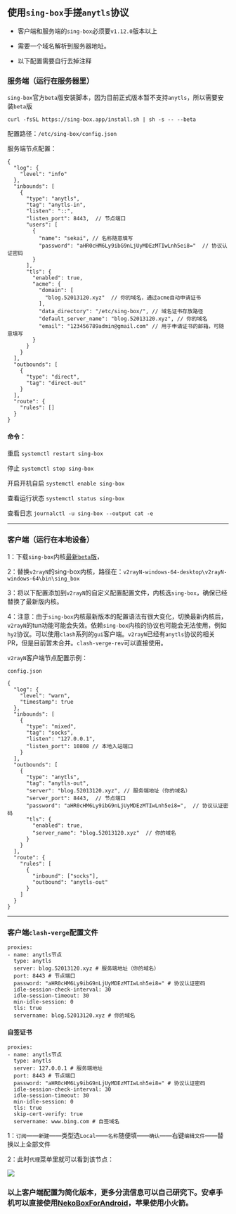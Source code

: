 
## 使用`sing-box`手搓`anytls`协议

- 客户端和服务端的`sing-box`必须要`v1.12.0`版本以上

- 需要一个域名解析到服务器地址。

- 以下配置需要自行去掉注释

### 服务端（运行在服务器里）

`sing-box`官方`beta`版安装脚本，因为目前正式版本暂不支持`anytls`，所以需要安装`beta`版
```
curl -fsSL https://sing-box.app/install.sh | sh -s -- --beta
```

配置路径：`/etc/sing-box/config.json`

服务端节点配置：
```
{
  "log": {
    "level": "info"
  },
  "inbounds": [
    {
      "type": "anytls",
      "tag": "anytls-in",
      "listen": "::",
      "listen_port": 8443,  // 节点端口
      "users": [
        {
          "name": "sekai", // 名称随意填写
          "password": "aHR0cHM6Ly9ibG9nLjUyMDEzMTIwLnh5ei8="  // 协议认证密码
        }
      ],
      "tls": {
        "enabled": true,
        "acme": {
          "domain": [
            "blog.52013120.xyz"  // 你的域名，通过acme自动申请证书
          ],
          "data_directory": "/etc/sing-box/", // 域名证书存放路径
          "default_server_name": "blog.52013120.xyz", // 你的域名
          "email": "123456789admin@gmail.com" // 用于申请证书的邮箱，可随意填写
        }
      }
    }
  ],
  "outbounds": [
    {
      "type": "direct",
      "tag": "direct-out"
    }
  ],
  "route": {
    "rules": []
  }
}
```

#### 命令：

重启	             `systemctl restart sing-box`

停止	             `systemctl stop sing-box`

开启开机自启	             `systemctl enable sing-box`

查看运行状态              `systemctl status sing-box`

查看日志	             `journalctl -u sing-box --output cat -e`



---

###   客户端（运行在本地设备）


1：下载`sing-box`内核[最新`beta`版](https://github.com/SagerNet/sing-box/releases/download/v1.12.0-beta.13/sing-box-1.12.0-beta.13-windows-amd64.zip)，

2：替换`v2rayN`的sing-box内核，路径在：`v2rayN-windows-64-desktop\v2rayN-windows-64\bin\sing_box`

3：将以下配置添加到`v2rayN`的自定义配置配置文件，内核选`sing-box`，确保已经替换了最新版内核。

4：注意：由于`sing-box`内核最新版本的配置语法有很大变化，切换最新内核后，`v2rayN`的tun功能可能会失效。依赖`sing-box`内核的协议也可能会无法使用，例如`hy2`协议。可以使用`clash`系列的`gui`客户端。`v2rayN`已经有`anytls`协议的相关PR，但是目前暂未合并。`clash-verge-rev`可以直接使用。

`v2rayN`客户端节点配置示例：

`config.json`

```
{
  "log": {
    "level": "warn",
    "timestamp": true
  },
  "inbounds": [
    {
      "type": "mixed",
      "tag": "socks",
      "listen": "127.0.0.1", 
      "listen_port": 10808 // 本地入站端口
    }
  ],
  "outbounds": [
    {
      "type": "anytls",
      "tag": "anytls-out",
      "server": "blog.52013120.xyz", // 服务端地址（你的域名）
      "server_port": 8443,  // 节点端口
      "password": "aHR0cHM6Ly9ibG9nLjUyMDEzMTIwLnh5ei8=",  // 协议认证密码
      "tls": {
        "enabled": true,
        "server_name": "blog.52013120.xyz"  // 你的域名
      }
    }
  ],
  "route": {
    "rules": [
      {
        "inbound": ["socks"],
        "outbound": "anytls-out"
      }
    ]
  }
}
```


---

### 客户端`clash-verge`配置文件

```
proxies:
- name: anytls节点
  type: anytls
  server: blog.52013120.xyz # 服务端地址（你的域名）
  port: 8443 # 节点端口
  password: "aHR0cHM6Ly9ibG9nLjUyMDEzMTIwLnh5ei8=" # 协议认证密码
  idle-session-check-interval: 30
  idle-session-timeout: 30
  min-idle-session: 0
  tls: true
  servername: blog.52013120.xyz # 你的域名
```


#### 自签证书
```
proxies:
- name: anytls节点
  type: anytls
  server: 127.0.0.1 # 服务端地址
  port: 8443 # 节点端口
  password: "aHR0cHM6Ly9ibG9nLjUyMDEzMTIwLnh5ei8=" # 协议认证密码
  idle-session-check-interval: 30
  idle-session-timeout: 30
  min-idle-session: 0
  tls: true
  skip-cert-verify: true
  servername: www.bing.com # 自签域名
```


1：`订阅`——`新建`——类型选`Local`——`名称`随便填——`确认`——右键`编辑文件`——替换以上全部文件

2：此时`代理`菜单里就可以看到该节点：

![](https://img.erpweb.eu.org/imgs/2025/05/dd3ec9aef6b648a7.png)



### 以上客户端配置为简化版本，更多分流信息可以自己研究下。安卓手机可以直接使用[NekoBoxForAndroid](https://github.com/MatsuriDayo/NekoBoxForAndroid/releases)，苹果使用小火箭。